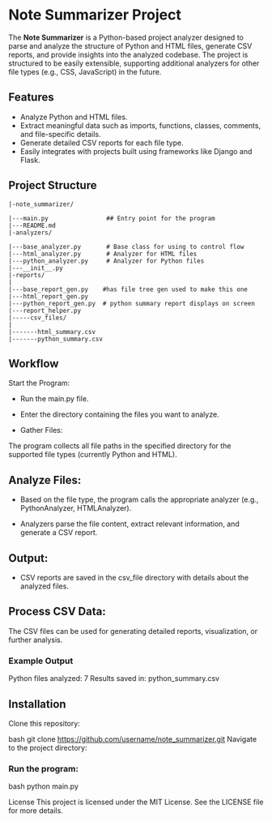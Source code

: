 # Note Summarizer Project

The **Note Summarizer** is a Python-based project analyzer designed to parse and analyze the structure of Python and HTML files, generate CSV reports, and provide insights into the analyzed codebase. The project is structured to be easily extensible, supporting additional analyzers for other file types (e.g., CSS, JavaScript) in the future.

## Features

- Analyze Python and HTML files.
- Extract meaningful data such as imports, functions, classes, comments, and file-specific details.
- Generate detailed CSV reports for each file type.
- Easily integrates with projects built using frameworks like Django and Flask.

## Project Structure

```plaintext
|-note_summarizer/

|---main.py                ## Entry point for the program
|---README.md
|-analyzers/

|---base_analyzer.py       # Base class for using to control flow
|---html_analyzer.py       # Analyzer for HTML files
|---python_analyzer.py     # Analyzer for Python files
|---__init__.py
|-reports/
|
|---base_report_gen.py    #has file tree gen used to make this one
|---html_report_gen.py
|---python_report_gen.py  # python summary report displays on screen
|---report_helper.py
|-----csv_files/
|
|-------html_summary.csv
|-------python_summary.csv

```

## Workflow
Start the Program:

- Run the main.py file.

- Enter the directory containing the files you want to analyze.

- Gather Files:

The program collects all file paths in the specified directory for the supported file types (currently Python and HTML).

## Analyze Files:

- Based on the file type, the program calls the appropriate analyzer (e.g., PythonAnalyzer, HTMLAnalyzer).

- Analyzers parse the file content, extract relevant information, and generate a CSV report.

## Output:

- CSV reports are saved in the csv_file directory with details about the analyzed files.

## Process CSV Data:

The CSV files can be used for generating detailed reports, visualization, or further analysis.

### Example Output

Python files analyzed: 7
Results saved in: python_summary.csv

## Installation
Clone this repository:

bash
git clone https://github.com/username/note_summarizer.git
Navigate to the project directory:


### Run the program:

bash
python main.py


License
This project is licensed under the MIT License. See the LICENSE file for more details.